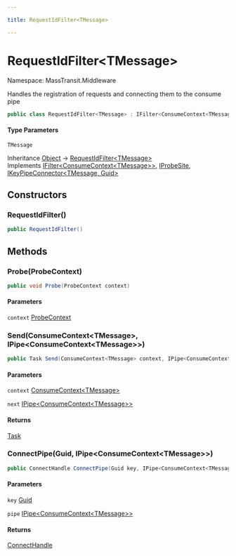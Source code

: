 ```yaml
---

title: RequestIdFilter<TMessage>

---
```


# RequestIdFilter\<TMessage\>

Namespace: MassTransit.Middleware

Handles the registration of requests and connecting them to the consume pipe

```csharp
public class RequestIdFilter<TMessage> : IFilter<ConsumeContext<TMessage>>, IProbeSite, IKeyPipeConnector<TMessage, Guid>
```

#### Type Parameters

`TMessage`<br/>

Inheritance [Object](https://learn.microsoft.com/en-us/dotnet/api/system.object) → [RequestIdFilter\<TMessage\>](../masstransit-middleware/requestidfilter-1)<br/>
Implements [IFilter\<ConsumeContext\<TMessage\>\>](../../masstransit-abstractions/masstransit/ifilter-1), [IProbeSite](../../masstransit-abstractions/masstransit/iprobesite), [IKeyPipeConnector\<TMessage, Guid\>](../masstransit-middleware/ikeypipeconnector-2)

## Constructors

### **RequestIdFilter()**

```csharp
public RequestIdFilter()
```

## Methods

### **Probe(ProbeContext)**

```csharp
public void Probe(ProbeContext context)
```

#### Parameters

`context` [ProbeContext](../../masstransit-abstractions/masstransit/probecontext)<br/>

### **Send(ConsumeContext\<TMessage\>, IPipe\<ConsumeContext\<TMessage\>\>)**

```csharp
public Task Send(ConsumeContext<TMessage> context, IPipe<ConsumeContext<TMessage>> next)
```

#### Parameters

`context` [ConsumeContext\<TMessage\>](../../masstransit-abstractions/masstransit/consumecontext-1)<br/>

`next` [IPipe\<ConsumeContext\<TMessage\>\>](../../masstransit-abstractions/masstransit/ipipe-1)<br/>

#### Returns

[Task](https://learn.microsoft.com/en-us/dotnet/api/system.threading.tasks.task)<br/>

### **ConnectPipe(Guid, IPipe\<ConsumeContext\<TMessage\>\>)**

```csharp
public ConnectHandle ConnectPipe(Guid key, IPipe<ConsumeContext<TMessage>> pipe)
```

#### Parameters

`key` [Guid](https://learn.microsoft.com/en-us/dotnet/api/system.guid)<br/>

`pipe` [IPipe\<ConsumeContext\<TMessage\>\>](../../masstransit-abstractions/masstransit/ipipe-1)<br/>

#### Returns

[ConnectHandle](../../masstransit-abstractions/masstransit/connecthandle)<br/>
